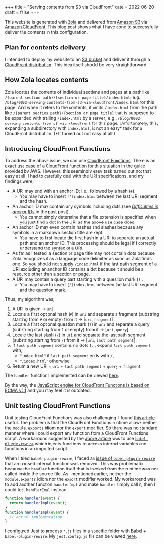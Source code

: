 +++
title = "Serving contents from S3 via CloudFront"
date = 2022-06-20
draft = false
+++

This website is generated with [Zola](https://www.getzola.org) and delivered from [Amazon S3](https://aws.amazon.com/s3/) via [Amazon CloudFront](https://aws.amazon.com/cloudfront/).
This blog post shows what I have done to successfully deliver the contents in this configuration.

<!-- more -->

## Plan for contents delivery

I intended to deploy my website to an [S3 bucket](https://docs.aws.amazon.com/AmazonS3/latest/userguide/creating-buckets-s3.html) and deliver it through a [CloudFront distribution](https://docs.aws.amazon.com/AmazonCloudFront/latest/DeveloperGuide/distribution-working-with.html).
This idea itself should be very straightforward.

## How Zola locates contents

Zola locates the contents of individual sections and pages at a path like `/{parent section path}/{section or page title}/index.html`; e.g., `/blog/0002-serving-contents-from-s3-via-cloudfront/index.html` for this page.
And when it refers to the contents, it omits `/index.html` from the path like `/{parent section path}/{section or page title}` that is supposed to be expanded with trailing `/index.html` by a server; e.g., `/blog/0002-serving-contents-from-s3-via-cloudfront` for this page.
Unfortunately, this, expanding a subdirectory with `index.html`, is not an easy\* task for a CloudFront distribution.
(\*It turned out not easy at all!)

## Introducing CloudFront Functions

To address the above issue, we can use [CloudFront Functions](https://docs.aws.amazon.com/AmazonCloudFront/latest/DeveloperGuide/cloudfront-functions.html).
There is an exact [use case of a CloudFront Function for this situation](https://docs.aws.amazon.com/AmazonCloudFront/latest/DeveloperGuide/example-function-add-index.html) in the guide provided by AWS.
However, this seemingly easy task turned out not that easy at all.
I had to carefully deal with the URI specifications, and my findings were,
- A URI may end with an anchor ID; i.e., followed by a hash (`#`).
    - You may have to insert `[/]index.html` between the last URI segment and the hash.
- An anchor ID may contain any symbols including dots (see [_Difficulties in anchor IDs_](/blog/0001-introducing-zola#Difficulties_in_anchor_IDs) in the past post).
    - You cannot simply determine that a file extension is specified when you just find a dot in the URI as the [above use case](https://docs.aws.amazon.com/AmazonCloudFront/latest/DeveloperGuide/example-function-add-index.html) does.
- An anchor ID may even contain hashes and slashes because any symbols in a markdown section title are kept.
    - You have to first locate the first hash in a URI to separate an actual path and an anchor ID.
      This processing should be legal if I correctly understand the [syntax of a URI](https://datatracker.ietf.org/doc/html/rfc3986#section-3.5).
- As far as I tested, a section or page title may not contain dots because Zola recognizes it as a language code delimiter as soon as Zola finds one.
  So you should not supply `/index.html` if the last path segment of a URI excluding an anchor ID contains a dot because it should be a resource other than a section or page.
- A URI may contain a query part starting with a question mark (`?`).
    - You may have to insert `[/]index.html` between the last URI segment and the question mark.

Thus, my algorithm was,
1. A URI is given &rightarrow; `uri`.
2. Locate a first optional hash (`#`) in `uri` and separate a fragment (substring starting from `#` or empty) from it &rightarrow; [`uri`, `fragment`].
3. Locate a first optional question mark (`?`) in `uri` and separate a query (substring starting from `?` or empty) from it &rightarrow; [`uri`, `query`].
4. Locate the last slash (`/`) in `uri` and separate the last path segment (substring starting from `/`) from it &rightarrow; [`uri`, `last path segment`].
5. If `last path segment` contains no dots (`.`), expand `last path segment` with,
    - `"index.html"` if `last path segment` ends with `/`,
    - `"/index.html"` otherwise
6. Return a new URI = `uri` + `last path segment` + `query` + `fragment`

The `handler` function I implemented can be viewed [here](https://github.com/codemonger-io/codemonger/blob/c681d9c928a3e02dc2efcaa89f4b4d9f93a6eeaa/cdk/cloudfront-fn/expand-index.js).

By the way, the [JavaScript engine for CloudFront Functions is based on ECMA v5.1](https://docs.aws.amazon.com/AmazonCloudFront/latest/DeveloperGuide/functions-javascript-runtime-features.html) and you may feel it is outdated.

## Unit testing CloudFront Functions

Unit testing CloudFront Functions was also challenging.
I found [this article](https://www.uglydirtylittlestrawberry.co.uk/posts/unit-testing-cloudfront-functions/) useful.
The problem is that the CloudFront Functions runtime allows neither the `module.exports` idiom nor the `export` modifier.
So there was no standard manner where I could export any function from a CloudFront Functions script.
A workaround suggested by the [above article](https://www.uglydirtylittlestrawberry.co.uk/posts/unit-testing-cloudfront-functions/) was to use [`babel-plugin-rewire`](https://www.npmjs.com/package/babel-plugin-rewire) which injects functions to access internal variables and functions in an imported script.

When I tried `babel-plugin-rewire`, I faced an [issue of `babel-plugin-rewire`](https://github.com/speedskater/babel-plugin-rewire/issues/109#issuecomment-202526786) that an unused internal function was removed.
This was problematic because the `handler` function itself that is invoked from the runtime was not called inside the source file.
As I mentioned earlier, neither the `module.exports` idiom nor the `export` modifier worked.
My workaround was to add another function `handlerImpl` and make `handler` simply call it, then I could test `handlerImpl` instead.

```js
function handler(event) {
  return handlerImpl(event);
}
function handlerImpl(event) {
  // actual implementation...
}
```

I configured Jest to process `*.js` files in a specific folder with [Babel](https://babeljs.io) + `babel-plugin-rewire`.
My `jest.config.js` file can be viewed [here](https://github.com/codemonger-io/codemonger/blob/c681d9c928a3e02dc2efcaa89f4b4d9f93a6eeaa/cdk/babel.config.js).